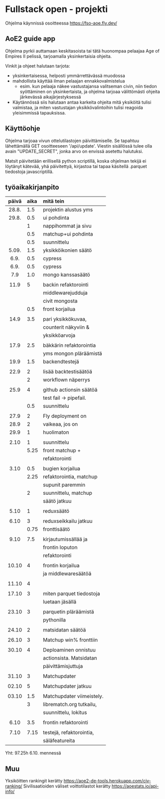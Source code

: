 # Fullstack open - projekti

Ohjelma käynnissä osoitteessa https://fso-aoe.fly.dev/

## AoE2 guide app

Ohjelma pyrkii auttamaan keskitasoista tai tätä huonompaa pelaajaa Age of Empires II pelissä, tarjoamalla yksinkertaisia ohjeita.

Vinkit ja ohjeet halutaan tarjota:

- yksinkertaisessa, helposti ymmärrettävässä muodossa
- mahdollista käyttää ilman pelaajan ennakkovalmistelua
  - esim. kun pelaaja näkee vastustajansa valitseman civin, niin tiedon syöttäminen on yksinkertaista, ja ohjelma tarjoaa välittömästi ohjeita järkevässä aikajärjestyksessä
- Käytännössä siis halutaan antaa karkeita ohjeita mitä yksiköitä tulisi valmistaa, ja miten vastustajan yksikkövalintoihin tulisi reagoida yleisimmissä tapauksissa.

## Käyttöohje

Ohjelma tarjoaa vivun ottelutilastojen päivittämiselle. Se tapahtuu lähettämällä GET osoitteeseen '/api/update'. Viestin sisällössä tulee olla avain "UPDATE_SECRET", jonka arvo on envissä asetettu halutuksi.

Matsit päivitetään erillisellä python scriptillä, koska ohjelman tekijä ei löytänyt kätevää, yhä päivitettyä, kirjastoa tai tapaa käsitellä .parquet tiedostoja javascriptillä.

## työaikakirjanpito

| päivä | aika | mitä tein                 |
| :---: | :--- | :------------------------ |
| 28.8. | 1.5  | projektin alustus yms     |
| 29.8. | 0.5  | ui pohdinta               |
|       | 1    | nappihommat ja sivu       |
|       | 0.5  | matchup+ui pohdinta       |
|       | 0.5  | suunnittelu               |
| 5.09. | 1.5  | yksikköikonien säätö      |
| 6.9.  | 0.5  | cypress                   |
| 6.9.  | 0.5  | cypress                   |
|  7.9  | 1.0  | mongo kanssasäätö         |
|       |      |                           |
| 11.9  | 5    | backin refaktorointi      |
|       |      | middlewarejudduja         |
|       |      | civit mongosta            |
|       | 0.5  | front korjailua           |
|       |      |                           |
| 14.9  | 3.5  | pari yksikkökuvaa,        |
|       |      | counterit näkyviin &      |
|       |      | yksikköarvoja             |
|       |      |                           |
| 17.9  | 2.5  | bäkkärin refaktorointia   |
|       |      | yms mongon pläräämistä    |
| 19.9  | 1.5  | backendtestejä            |
|       |      |                           |
| 22.9  | 2    | lisää backtestisäätöä     |
|       | 2    | workflown näperrys        |
|       |      |                           |
| 25.9  | 4    | github actionsin säätöä   |
|       |      | test fail -> pipefail.    |
|       | 0.5  | suunnittelu               |
|       |      |                           |
| 27.9  | 2    | Fly deployment on         |
| 28.9  | 2    | vaikeaa, jos on           |
| 29.9  | 1    | huolimaton                |
|       |      |                           |
| 2.10  | 1    | suunnittelu               |
|       | 5.25 | front matchup +           |
|       |      | refaktorointi             |
|       |      |                           |
| 3.10  | 0.5  | bugien korjailua          |
|       | 2.25 | refaktorointia, matchup   |
|       |      | supunit paremmin          |
|       | 2    | suunnittelu, matchup      |
|       |      | säätö jatkuu              |
|       |      |                           |
| 5.10  | 1    | reduxsäätö                |
|       |      |                           |
| 6.10  | 3    | reduxseikkailu jatkuu     |
|       | 0.75 | fronttisäätö              |
|       |      |                           |
| 9.10  | 7.5  | kirjautumissällää ja      |
|       |      | frontin loputon           |
|       |      | refaktorointi             |
|       |      |                           |
| 10.10 | 4    | frontin korjailua         |
|       |      | ja middlewaresäätöä       |
|       |      |                           |
| 11.10 | 4    |                           |
|       |      |                           |
| 17.10 | 3    | miten parquet tiedostoja  |
|       |      | luetaan jäsällä           |
|       |      |                           |
| 23.10 | 3    | parquetin pläräämistä     |
|       |      | pythonilla                |
|       |      |                           |
| 24.10 | 2    | matsidatan säätöä         |
|       |      |                           |
| 26.10 | 3    | Matchup win% fronttiin    |
|       |      |                           |
| 30.10 | 4    | Deploaminen onnistuu      |
|       |      | actionsista. Matsidatan   |
|       |      | päivittämisjuttuja        |
|       |      |                           |
| 31.10 | 3    | Matchupdater              |
|       |      |                           |
| 02.10 | 5    | Matchupdater jatkuu       |
|       |      |                           |
| 03.10 | 1.5  | Matchupdater viimeistely. |
|       | 3    | librematch.org tutkailu,  |
|       |      | suunnittelu, lokitus      |
|       |      |                           |
| 6.10  | 3.5  | frontin refaktorointi     |
|       |      |                           |
| 7.10  | 7.15 | testejä, refaktorointia,  |
|       |      | säläfeatureita            |

Yht: 97.25h 6.10. mennessä

## Muu

Yksiköitten rankingit kerätty https://aoe2-de-tools.herokuapp.com/civ-ranking/
Sivilisaatioiden väliset voittotilastot kerätty https://aoestats.io/api-info/
